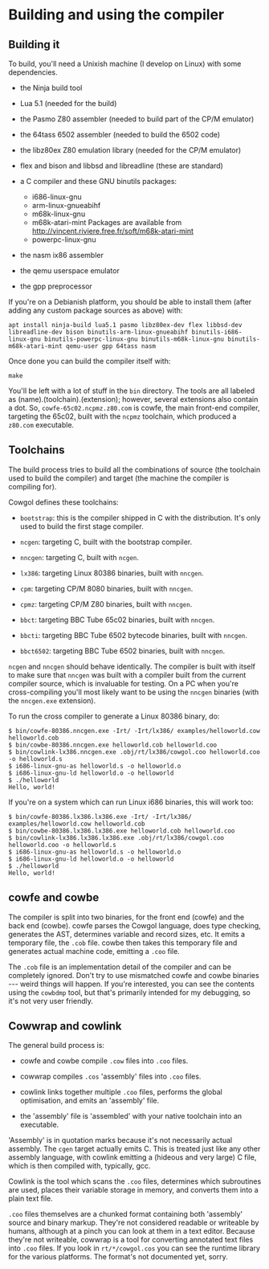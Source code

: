 Building and using the compiler
===============================

Building it
-----------

To build, you'll need a Unixish machine (I develop on Linux) with some
dependencies.

  - the Ninja build tool

  - Lua 5.1 (needed for the build)

  - the Pasmo Z80 assembler (needed to build part of the CP/M emulator)

  - the 64tass 6502 assembler (needed to build the 6502 code)

  - the libz80ex Z80 emulation library (needed for the CP/M emulator)
  
  - flex and bison and libbsd and libreadline (these are standard)

  - a C compiler and these GNU binutils packages:

    - i686-linux-gnu
	- arm-linux-gnueabihf
	- m68k-linux-gnu
	- m68k-atari-mint
	  Packages are available from http://vincent.riviere.free.fr/soft/m68k-atari-mint
	- powerpc-linux-gnu

  - the nasm ix86 assembler

  - the qemu userspace emulator

  - the gpp preprocessor

If you're on a Debianish platform, you should be able to install them (after
adding any custom package sources as above) with:

    apt install ninja-build lua5.1 pasmo libz80ex-dev flex libbsd-dev libreadline-dev bison binutils-arm-linux-gnueabihf binutils-i686-linux-gnu binutils-powerpc-linux-gnu binutils-m68k-linux-gnu binutils-m68k-atari-mint qemu-user gpp 64tass nasm

Once done you can build the compiler itself with:


```
make
```

You'll be left with a lot of stuff in the `bin` directory. The tools are all
labeled as (name).(toolchain).(extension); however, several extensions also
contain a dot.  So, `cowfe-65c02.ncpmz.z80.com` is cowfe, the main front-end
compiler, targeting the 65c02, built with the `ncpmz` toolchain, which produced
a `z80.com` executable.



Toolchains
----------

The build process tries to build all the combinations of source (the toolchain
used to build the compiler) and target (the machine the compiler is compiling
for). 

Cowgol defines these toolchains:

  - `bootstrap`: this is the compiler shipped in C with the distribution.
    It's only used to build the first stage compiler.

  - `ncgen`: targeting C, built with the bootstrap compiler.

  - `nncgen`: targeting C, built with `ncgen`.

  - `lx386`: targeting Linux 80386 binaries, built with `nncgen`.

  - `cpm`: targeting CP/M 8080 binaries, built with `nncgen`.

  - `cpmz`: targeting CP/M Z80 binaries, built with `nncgen`.

  - `bbct`: targeting BBC Tube 65c02 binaries, built with `nncgen`.

  - `bbcti`: targeting BBC Tube 6502 bytecode binaries, built with `nncgen`.

  - `bbct6502`: targeting BBC Tube 6502 binaries, built with `nncgen`.

`ncgen` and `nncgen` should behave identically. The compiler is built with
itself to make sure that `nncgen` was built with a compiler built from the
current compiler source, which is invaluable for testing. On a PC when you're
cross-compiling you'll most likely want to be using the `nncgen` binaries (with
the `nncgen.exe` extension).

To run the cross compiler to generate a Linux 80386 binary, do:

```
$ bin/cowfe-80386.nncgen.exe -Irt/ -Irt/lx386/ examples/helloworld.cow helloworld.cob
$ bin/cowbe-80386.nncgen.exe helloworld.cob helloworld.coo
$ bin/cowlink-lx386.nncgen.exe .obj/rt/lx386/cowgol.coo helloworld.coo -o helloworld.s
$ i686-linux-gnu-as helloworld.s -o helloworld.o
$ i686-linux-gnu-ld helloworld.o -o helloworld
$ ./helloworld
Hello, world!
```

If you're on a system which can run Linux i686 binaries, this will work too:

```
$ bin/cowfe-80386.lx386.lx386.exe -Irt/ -Irt/lx386/ examples/helloworld.cow helloworld.cob
$ bin/cowbe-80386.lx386.lx386.exe helloworld.cob helloworld.coo
$ bin/cowlink-lx386.lx386.lx386.exe .obj/rt/lx386/cowgol.coo helloworld.coo -o helloworld.s
$ i686-linux-gnu-as helloworld.s -o helloworld.o
$ i686-linux-gnu-ld helloworld.o -o helloworld
$ ./helloworld
Hello, world!
```

cowfe and cowbe
---------------

The compiler is split into two binaries, for the front end (cowfe) and the back
end (cowbe). cowfe parses the Cowgol language, does type checking, generates
the AST, determines variable and record sizes, etc. It emits a temporary file,
the `.cob` file. cowbe then takes this temporary file and generates actual
machine code, emitting a `.coo` file.

The `.cob` file is an implementation detail of the compiler and can be
completely ignored. Don't try to use mismatched cowfe and cowbe binaries ---
weird things will happen. If you're interested, you can see the contents using
the `cowbdmp` tool, but that's primarily intended for my debugging, so it's not
very user friendly.


Cowwrap and cowlink
-------------------

The general build process is:

  - cowfe and cowbe compile `.cow` files into `.coo` files.

  - cowwrap compiles `.cos` 'assembly' files into `.coo` files.

  - cowlink links together multiple `.coo` files, performs the global
	optimisation, and emits an 'assembly' file.

  - the 'assembly' file is 'assembled' with your native toolchain into an
	executable.

'Assembly' is in quotation marks because it's not necessarily actual assembly.
The `cgen` target actually emits C. This is treated just like any other
assembly language, with cowlink emitting a (hideous and very large) C file,
which is then compiled with, typically, gcc.

Cowlink is the tool which scans the `.coo` files, determines which subroutines
are used, places their variable storage in memory, and converts them into a
plain text file.

`.coo` files themselves are a chunked format containing both 'assembly' source
and binary markup. They're not considered readable or writeable by humans,
although at a pinch you can look at them in a text editor. Because they're not
writeable, cowwrap is a tool for converting annotated text files into `.coo`
files. If you look in `rt/*/cowgol.cos` you can see the runtime library for the
various platforms. The format's not documented yet, sorry.

